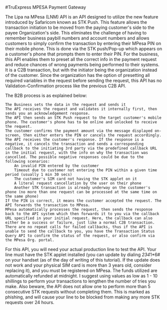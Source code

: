 #TruExpress MPESA Payment Gateway

The Lipa na MPesa (LNM) API is an API designed to utilize the new feature introduced by Safaricom known as STK Push. This feature allows the transaction initiation to be moved from the paying customer's side to the payee Organization's side. This eliminates the challenge of having to remember business paybill numbers and account numbers and allows customers to simply confirm the transaction by entering their MPesa PIN on their mobile phone. This is done via the STK push/Pop-up which appears on a customer's phone that prompts them to enter their PIN. For the business, this API enables them to preset all the correct info in the payment request and reduce chances of wrong payments being performed to their systems. It is a C2B transaction, but with the initiator being the organization instead of the customer. Since the organization has the option of presetting all required variables in the request before sending the request, this API has no Validation-Confirmation process like the previous C2B API.

The B2B process is as explained below:

    The Business sets the data in the request and sends it
    The API receives the request and validates it internally first, then sends you an acknowledgement response.
    The API then sends an STK Push request to the target customer's mobile phone. The customer's phone has to be online and unlocked to receive the request.
    The customer confirms the payment amount via the message displayed on-screen, then either enters the PIN or cancels the request accordingly.
    The API receives the customer's response. If the response is a negative, it cancels the transaction and sends a corresponding callback to the initiating 3rd party via the predefined callback URL in the initial request, with the info on why the transaction was cancelled. The possible negative responses could be due to the following scenarios:
        An invalid PIN entered by the customer
        Timeout due to customer not entering the PIN within a given time period (usually 1 min 30 secs)
        The customer's SIM card not having the STK applet on it
        A literal request cancellation by the user on their phone
        Another STK transaction is already underway on the customer's phone (no more than one request can be processed at the same time on the same phone)
    If the PIN is correct, it means the customer accepted the request. The API forwards the transaction to MPesa.
    MPesa automatically processes the request, then sends the response back to the API system which then forwards it to you via the callback URL specified in your initial request. Here, the callback can also either be a success or failure, just like a normal C2B transaction.
    There are no repeat calls for failed callbacks, thus if the API is unable to send the callback to you, you have the Transaction Status Query API to confirm the status of the request, or also confirm via the MPesa Org. portal.

For this API, you will need your actual production line to test the API. Your line must have the STK applet installed (you can update by dialing *234*1*6# on your handset (as of the day of writing of this tutorial). If the update does not work and your physical SIM card is more than 3 years old, consider replacing it), and you must be registered on MPesa. The funds utilized are automatically refunded at midnight. I suggest using values as low as 1 - 10 shillings to perform your transactions to lengthen the number of tries you make. Also beware, the API does not allow one to perform more than 5 consecutive STK requests without completing them. This is marked as phishing, and will cause your line to be blocked from making any more STK requests over 24 hours.
